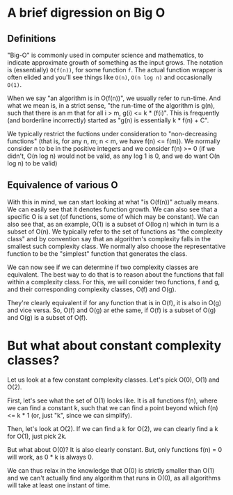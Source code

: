 # A brief digression on Big O

## Definitions

"Big-O" is commonly used in computer science and mathematics, to indicate approximate growth of something as the input grows. The notation is (essentially) `O(f(n))`, for some function `f`. The actual function wrapper is often elided and you'll see things like `O(n)`, `O(n log n)` and occasionally `O(1)`.

When we say "an algorithm is in O(f(n))", we usually refer to run-time. And what we mean is, in a strict sense, "the run-time of the algorithm is g(n), such that there is an m that for all i > m, g(i) <= k * (f(i)". This is frequently (and borderline incorrectly) started as "g(n) is essentially k * f(n) + C".

We typically restrict the fuctions under consideration to "non-decreasing functions" (that is, for any n, m; n < m, we have f(n) <= f(m)). We normally consider n to be in the positive integers and we consider f(n) >= 0 (if we didn't, O(n log n) would not be valid, as any log 1 is 0, and we do want O(n log n) to be valid)

## Equivalence of various O

With this in mind, we can start looking at what "is O(f(n))" actually means. We can easily see that it denotes function growth. We can also see that a specific O is a set (of functions, some of which may be constant). We can also see that, as an example, O(1) is a subset of O(log n) which in turn is a subset of O(n). We typically refer to the set of functions as "the complexity class" and by convention say that an algorithm's complexity falls in the smallest such complexity class. We normally also choose the representative function to be the "simplest" function that generates the class.

We can now see if we can determine if two complexity classes are equivalent.  The best way to do that is to reason about the functions that fall within a complexity class. For this, we will consider two functions, f and g, and their corresponding complexity classes, O(f) and O(g).

They're clearly equivalent if for any function that is in O(f), it is also in O(g) and vice versa. So, O(f) and O(g) ar ethe same, if O(f) is a subset of O(g) and O(g) is a subset of O(f).

# But what about constant complexity classes?

Let us look at a few constant complexity classes. Let's pick O(0), O(1) and O(2).

First, let's see what the set of O(1) looks like. It is all functions f(n), where we can find a constant k, such that we can find a point beyond which f(n) <= k * 1 (or, just "k", since we can simplify).

Then, let's look at O(2). If we can find a k for O(2), we can clearly find a k for O(1), just pick 2k.

But what about O(0)? It is also clearly constant. But, only functions f(n) = 0 will work, as 0 * k is always 0.

We can thus relax in the knowledge that O(0) is strictly smaller than O(1) and we can't actually find any algorithm that runs in O(0), as all algorithms will take at least one instant of time.
